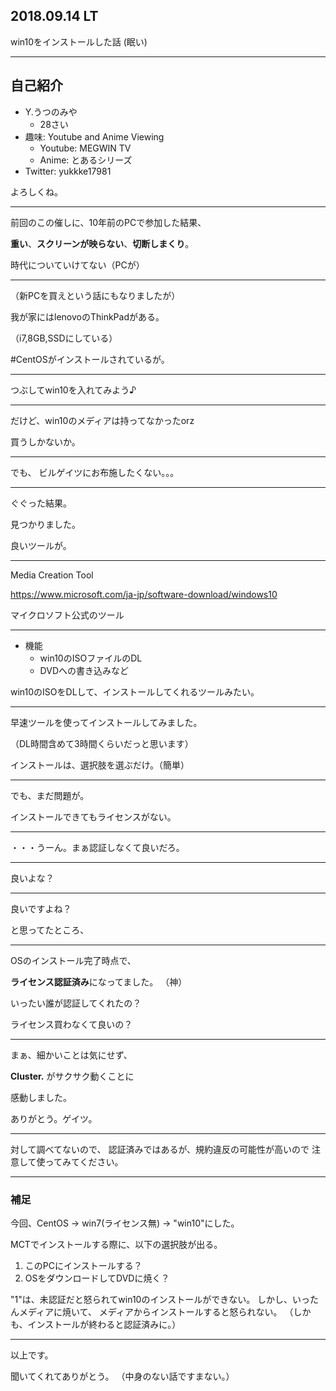 ## 2018.09.14 LT

win10をインストールした話
(眠い)

---

## 自己紹介

* Y.うつのみや
  * 28さい
* 趣味: Youtube and Anime Viewing
  * Youtube: MEGWIN TV
  * Anime: とあるシリーズ
* Twitter: yukkke17981

よろしくね。

---

前回のこの催しに、10年前のPCで参加した結果、

**重い**、**スクリーンが映らない**、**切断しまくり**。

時代についていけてない（PCが）

---

（新PCを買えという話にもなりましたが）

我が家にはlenovoのThinkPadがある。

（i7,8GB,SSDにしている）

#CentOSがインストールされているが。

---

つぶしてwin10を入れてみよう♪

---

だけど、win10のメディアは持ってなかったorz

買うしかないか。

---

でも、
ビルゲイツにお布施したくない。。。

---

ぐぐった結果。

見つかりました。

良いツールが。

---

Media Creation Tool

https://www.microsoft.com/ja-jp/software-download/windows10

マイクロソフト公式のツール

---

* 機能
  * win10のISOファイルのDL
  * DVDへの書き込みなど

win10のISOをDLして、インストールしてくれるツールみたい。

---

早速ツールを使ってインストールしてみました。

（DL時間含めて3時間くらいだっと思います）

インストールは、選択肢を選ぶだけ。（簡単）

---

でも、まだ問題が。

インストールできてもライセンスがない。

---

・・・うーん。まぁ認証しなくて良いだろ。

---

良いよな？

---

良いですよね？

と思ってたところ、

---

OSのインストール完了時点で、

**ライセンス認証済み**になってました。
（神）

いったい誰が認証してくれたの？

ライセンス買わなくて良いの？

---

まぁ、細かいことは気にせず、

**Cluster.** がサクサク動くことに

感動しました。

ありがとう。ゲイツ。

---

対して調べてないので、
認証済みではあるが、規約違反の可能性が高いので
注意して使ってみてください。

---

### 補足

今回、CentOS -> win7(ライセンス無) -> "win10"にした。

MCTでインストールする際に、以下の選択肢が出る。

1. このPCにインストールする？
2. OSをダウンロードしてDVDに焼く？

"1"は、未認証だと怒られてwin10のインストールができない。
しかし、いったんメディアに焼いて、
メディアからインストールすると怒られない。
（しかも、インストールが終わると認証済みに。）

---

以上です。

聞いてくれてありがとう。
（中身のない話ですまない。）
